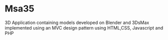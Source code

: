 # Msa35
3D Application containing models developed on Blender and 3DsMax implemented using an MVC design pattern using HTML,CSS, Javascript and PHP
